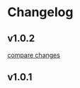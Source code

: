 # Changelog


## v1.0.2

[compare changes](https://github.com/le-pepe/nuxt-snow-effect/compare/v1.0.1...v1.0.2)

## v1.0.1

